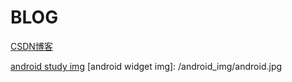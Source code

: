 # BLOG
<a href="http://blog.csdn.net/sinat_36176987"> CSDN博客</a> 

[android study img](/android_img/android.jpg)
[android widget img]: /android_img/android.jpg

